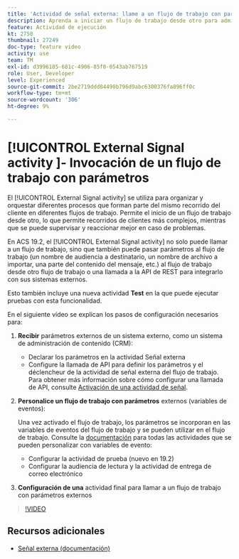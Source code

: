```yaml
---
title: 'Actividad de señal externa: llame a un flujo de trabajo con parámetros'
description: Aprenda a iniciar un flujo de trabajo desde otro para admitir recorridos de cliente más complejos, mientras puede supervisar y reaccionar mejor ante los problemas.
feature: Actividad de ejecución
kt: 2750
thumbnail: 27249
doc-type: feature video
activity: use
team: TM
exl-id: d3996185-681c-4906-85f0-0543ab767519
role: User, Developer
level: Experienced
source-git-commit: 2be2719ddd84490b796d9abc6300376fa896ff0c
workflow-type: tm+mt
source-wordcount: '306'
ht-degree: 9%

---
```


# [!UICONTROL External Signal activity ]- Invocación de un flujo de trabajo con parámetros

El [!UICONTROL External Signal activity] se utiliza para organizar y orquestar diferentes procesos que forman parte del mismo recorrido del cliente en diferentes flujos de trabajo. Permite el inicio de un flujo de trabajo desde otro, lo que permite recorridos de clientes más complejos, mientras que se puede supervisar y reaccionar mejor en caso de problemas.

En ACS 19.2, el [!UICONTROL External Signal activity] no solo puede llamar a un flujo de trabajo, sino que también puede pasar parámetros al flujo de trabajo (un nombre de audiencia a destinatario, un nombre de archivo a importar, una parte del contenido del mensaje, etc.) al flujo de trabajo desde otro flujo de trabajo o una llamada a la API de REST para integrarlo con sus sistemas externos.

Esto también incluye una nueva actividad **Test** en la que puede ejecutar pruebas con esta funcionalidad.

En el siguiente vídeo se explican los pasos de configuración necesarios para:

1. **Recibir** parámetros externos de un sistema externo, como un sistema de administración de contenido (CRM):

   * Declarar los parámetros en la actividad Señal externa
   * Configure la llamada de API para definir los parámetros y el déclencheur de la actividad de señal externa del flujo de trabajo. Para obtener más información sobre cómo configurar una llamada de API, consulte [Activación de una actividad de señal](https://docs.campaign.adobe.com/doc/standard/en/api/ACS_API.html#triggering-a-signal-activity).

1. **Personalice un flujo de trabajo con parámetros**  externos (variables de eventos):

   Una vez activado el flujo de trabajo, los parámetros se incorporan en las variables de eventos del flujo de trabajo y se pueden utilizar en el flujo de trabajo. Consulte la [documentación](https://helpx.adobe.com/campaign/standard/automating/using/calling-a-workflow-with-external-parameters.html) para todas las actividades que se pueden personalizar con variables de evento:

   * Configurar la actividad de prueba (nuevo en 19.2)
   * Configurar la audiencia de lectura y la actividad de entrega de correo electrónico

1. **Configuración de una** actividad final para llamar a un flujo de trabajo con parámetros externos

>[!VIDEO](https://video.tv.adobe.com/v/27249/?quality=12)

## Recursos adicionales

* [Señal externa (documentación)](https://experienceleague.adobe.com/docs/campaign-standard/using/managing-processes-and-data/calling-workflow-external-parameters/calling-a-workflow-with-external-parameters.html)
